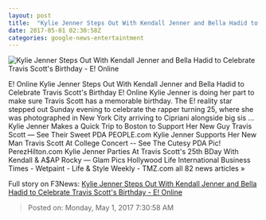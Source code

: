 ```yaml
---
layout: post
title:  "Kylie Jenner Steps Out With Kendall Jenner and Bella Hadid to Celebrate Travis Scott's Birthday - E! Online"
date: 2017-05-01 02:30:58Z
categories: google-news-entertaintment
---
```


![Kylie Jenner Steps Out With Kendall Jenner and Bella Hadid to Celebrate Travis Scott's Birthday - E! Online](http://akns-images.eonline.com/eol_images/Entire_Site/2017330/rs_600x600-170430184333-600.Kylie-Jenner-New-York.kg.043017.jpg?downsize=450:*&crop=450:350;left,top)

E! Online Kylie Jenner Steps Out With Kendall Jenner and Bella Hadid to Celebrate Travis Scott's Birthday E! Online Kylie Jenner is doing her part to make sure Travis Scott has a memorable birthday. The E! reality star stepped out Sunday evening to celebrate the rapper turning 25, where she was photographed in New York City arriving to Cipriani alongside big sis ... Kylie Jenner Makes a Quick Trip to Boston to Support Her New Guy Travis Scott — See Their Sweet PDA PEOPLE.com Kylie Jenner Supports Her New Man Travis Scott At College Concert -- See The Cutesy PDA Pic! PerezHilton.com Kylie Jenner Parties At Travis Scott's 25th BDay With Kendall & A$AP Rocky — Glam Pics Hollywood Life International Business Times - Wetpaint - Life & Style Weekly - TMZ.com all 82 news articles »


Full story on F3News: [Kylie Jenner Steps Out With Kendall Jenner and Bella Hadid to Celebrate Travis Scott's Birthday - E! Online](http://www.f3nws.com/n/2n34nE)

> Posted on: Monday, May 1, 2017 7:30:58 AM
